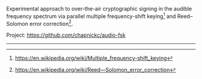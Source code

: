 
Experimental approach to over-the-air cryptographic signing in the audible frequency spectrum via
parallel multiple frequency-shift keying[^1] and Reed–Solomon error correction[^2].


Project: https://github.com/chapnickc/audio-fsk

---

[^1]: https://en.wikipedia.org/wiki/Multiple_frequency-shift_keying

[^2]: https://en.wikipedia.org/wiki/Reed—Solomon_error_correction

